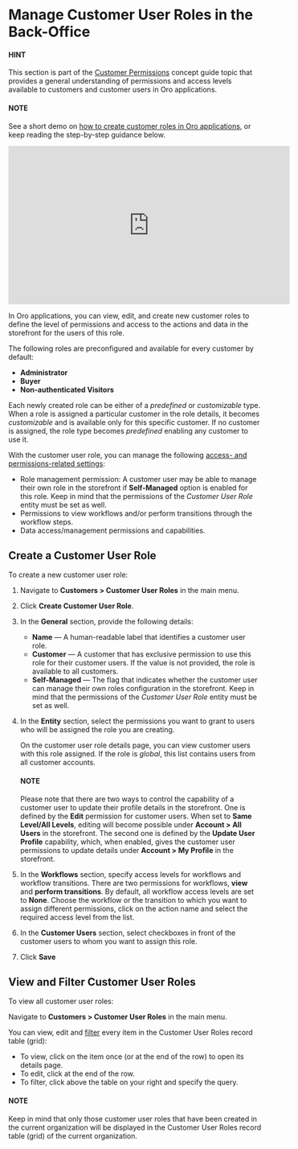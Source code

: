 <a id="user-guide-customers-customer-user-roles"></a>

# Manage Customer User Roles in the Back-Office

<!-- begin -->

#### HINT
This section is part of the [Customer Permissions](../../../concept-guides/administration/customer-permissions/index.md#concept-guide-customers-permissions) concept guide topic that provides a general understanding of permissions and access levels available to customers and customer users in Oro applications.

#### NOTE
See a short demo on <a href="https://academy.oroinc.com/media-library/create-customer-roles" target="_blank">how to create customer roles in Oro applications</a>, or keep reading the step-by-step guidance below.

<iframe width="560" height="315" src="https://www.youtube.com/embed/xBbzgDYTVUQ" frameborder="0" allowfullscreen></iframe>

In Oro applications, you can view, edit, and create new customer roles to define the level of permissions and access to the actions and data in the storefront for the users of this role.

The following roles are preconfigured and available for every customer by default:

* **Administrator**
* **Buyer**
* **Non-authenticated Visitors**

Each newly created role can be either of a *predefined* or *customizable* type. When a role is assigned a particular customer in the role details, it becomes *customizable* and is available only for this specific customer. If no customer is assigned, the role type becomes *predefined* enabling any customer to use it.

With the customer user role, you can manage the following [access- and permissions-related settings](../../system/user-management/roles/admin-capabilities.md#admin-capabilities):

* Role management permission: A customer user may be able to manage their own role in the storefront if **Self-Managed** option is enabled for this role. Keep in mind that the permissions of the *Customer User Role* entity must be set as well.
* Permissions to view workflows and/or perform transitions through the workflow steps.
* Data access/management permissions and capabilities.

<a id="user-guide-customers-customer-user-roles-create"></a>

## Create a Customer User Role

To create a new customer user role:

1. Navigate to **Customers > Customer User Roles** in the main menu.
2. Click **Create Customer User Role**.
3. In the **General** section, provide the following details:
   * **Name** — A human-readable label that identifies a customer user role.
   * **Customer** — A customer that has exclusive permission to use this role for their customer users. If the value is not provided, the role is available to all customers.
   * **Self-Managed** — The flag that indicates whether the customer user can manage their own roles configuration in the storefront. Keep in mind that the permissions of the *Customer User Role* entity must be set as well.
4. In the **Entity** section, select the permissions you want to grant to users who will be assigned the role you are creating.

   On the customer user role details page, you can view customer users with this role assigned. If the role is *global*, this list contains users from all customer accounts.

   #### NOTE
   Please note that there are two ways to control the capability of a customer user to update their profile details in the storefront. One is defined by the **Edit** permission for customer users. When set to **Same Level/All Levels**, editing will become possible under **Account > All Users** in the storefront. The second one is defined by the **Update User Profile** capability, which, when enabled, gives the customer user permissions to update details under **Account > My Profile** in the storefront.
5. In the **Workflows** section, specify access levels for workflows and workflow transitions. There are two permissions for workflows, **view** and **perform transitions**. By default, all workflow access levels are set to **None**. Choose the workflow or the transition to which you want to assign different permissions, click on the action name and select the required access level from the list.
6. In the **Customer Users** section, select checkboxes in front of the customer users to whom you want to assign this role.
7. Click **Save**

## View and Filter Customer User Roles

To view all customer user roles:

Navigate to **Customers > Customer User Roles** in the main menu.

You can view, edit and [filter](../../getting-started/navigation/record-tables.md#doc-grids-actions-filters-apply) every item in the Customer User Roles record table (grid):

* To view, click on the item once (or <i class="fa fa-eye fa-lg" aria-hidden="true"></i> at the end of the row) to open its details page.
* To edit, click <i class="fa fa-edit fa-lg" aria-hidden="true"></i> at the end of the row.
* To filter, click <i class="fa fa-filter fa-lg" aria-hidden="true"></i> above the table on your right and specify the query.

#### NOTE
Keep in mind that only those customer user roles that have been created in the current organization will be displayed in the Customer User Roles record table (grid) of the current organization.

<!-- fa-bars = fa-navicon -->
<!-- Ic Tiles is used as Set As Default in saved views, and as tiles in display layout options -->
<!-- IcPencil refers to Rename in Commerce and Inline Editing in CRM -->
<!-- Check mark in the square. -->
<!-- SortDesc is also used as drop-down arrow -->
<!-- A -->
<!-- B -->
<!-- C -->
<!-- D -->
<!-- E -->
<!-- F -->
<!-- G -->
<!-- H -->
<!-- I -->
<!-- L -->
<!-- M -->
<!-- P -->
<!-- R -->
<!-- S -->
<!-- T -->
<!-- U -->
<!-- Z -->
<!-- Related Articles** -->
<!-- `Understanding Roles and Permissions <user-guide-user-management-permissions>` -->
<!-- `Create and Manage Roles <user-guide-user-management-permissions-roles--actions>` -->
<!-- `Admin and System Capabilities <admin-capabilities>` -->
<!-- finish -->
